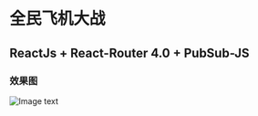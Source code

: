 # 全民飞机大战
## ReactJs + React-Router 4.0 + PubSub-JS

### 效果图
![Image text](https://raw.githubusercontent.com/zhao-bi-han/React/master/plangame/showImg/gaollg8.GIF)
